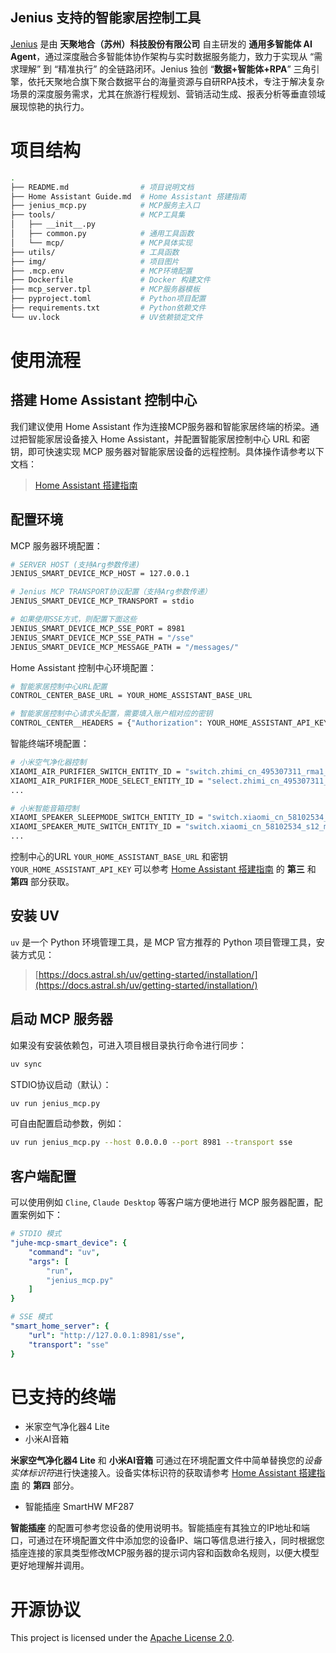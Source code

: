 ## **Jenius** 支持的智能家居控制工具

[Jenius](https://www.jenius.cn/) 是由 **天聚地合（苏州）科技股份有限公司** 自主研发的 **通用多智能体 AI Agent**，通过深度融合多智能体协作架构与实时数据服务能力，致力于实现从 “需求理解” 到 “精准执行” 的全链路闭环。Jenius 独创 “**数据+智能体+RPA**” 三角引擎，依托天聚地合旗下聚合数据平台的海量资源与自研RPA技术，专注于解决复杂场景的深度服务需求，尤其在旅游行程规划、营销活动生成、报表分析等垂直领域展现惊艳的执行力。

# 项目结构

```bash
.
├── README.md                # 项目说明文档
├── Home Assistant Guide.md  # Home Assistant 搭建指南
├── jenius_mcp.py            # MCP服务主入口
├── tools/                   # MCP工具集
│   ├── __init__.py
│   ├── common.py            # 通用工具函数
│   └── mcp/                 # MCP具体实现
├── utils/                   # 工具函数
├── img/                     # 项目图片
├── .mcp.env                 # MCP环境配置
├── Dockerfile               # Docker 构建文件
├── mcp_server.tpl           # MCP服务器模板
├── pyproject.toml           # Python项目配置
├── requirements.txt         # Python依赖文件
└── uv.lock                  # UV依赖锁定文件
```

# 使用流程

## 搭建 Home Assistant 控制中心

我们建议使用 Home Assistant 作为连接MCP服务器和智能家居终端的桥梁。通过把智能家居设备接入 Home Assistant，并配置智能家居控制中心 URL 和密钥，即可快速实现 MCP 服务器对智能家居设备的远程控制。具体操作请参考以下文档：
 
> [Home Assistant 搭建指南](Home%20Assistant%20Guide.md)

## 配置环境

MCP 服务器环境配置：

```bash
# SERVER HOST (支持Arg参数传递)
JENIUS_SMART_DEVICE_MCP_HOST = 127.0.0.1

# Jenius MCP TRANSPORT协议配置（支持Arg参数传递）
JENIUS_SMART_DEVICE_MCP_TRANSPORT = stdio

# 如果使用SSE方式，则配置下面这些
JENIUS_SMART_DEVICE_MCP_SSE_PORT = 8981
JENIUS_SMART_DEVICE_MCP_SSE_PATH = "/sse"
JENIUS_SMART_DEVICE_MCP_MESSAGE_PATH = "/messages/"
```

Home Assistant 控制中心环境配置：

```bash
# 智能家居控制中心URL配置
CONTROL_CENTER_BASE_URL = YOUR_HOME_ASSISTANT_BASE_URL

# 智能家居控制中心请求头配置，需要填入账户相对应的密钥
CONTROL_CENTER__HEADERS = {"Authorization": YOUR_HOME_ASSISTANT_API_KEY, "Content-Type": "application/json"}
```

智能终端环境配置：

```bash
# 小米空气净化器控制
XIAOMI_AIR_PURIFIER_SWITCH_ENTITY_ID = "switch.zhimi_cn_495307311_rma1_on_p_2_1"
XIAOMI_AIR_PURIFIER_MODE_SELECT_ENTITY_ID = "select.zhimi_cn_495307311_rma1_mode_p_2_4"
...

# 小米智能音箱控制
XIAOMI_SPEAKER_SLEEPMODE_SWITCH_ENTITY_ID = "switch.xiaomi_cn_58102534_s12_sleep_mode_p_5_3"
XIAOMI_SPEAKER_MUTE_SWITCH_ENTITY_ID = "switch.xiaomi_cn_58102534_s12_mute_p_2_2"
...
```

控制中心的URL `YOUR_HOME_ASSISTANT_BASE_URL` 和密钥 `YOUR_HOME_ASSISTANT_API_KEY` 可以参考 [Home Assistant 搭建指南](Home%20Assistant%20Guide.md) 的 **第三** 和 **第四** 部分获取。


## 安装 UV
`uv` 是一个 Python 环境管理工具，是 MCP 官方推荐的 Python 项目管理工具，安装方式见：

> [https://docs.astral.sh/uv/getting-started/installation/](https://docs.astral.sh/uv/getting-started/installation/)

## 启动 MCP 服务器

如果没有安装依赖包，可进入项目根目录执行命令进行同步：

```bash
uv sync
```

STDIO协议启动（默认）：

```bash
uv run jenius_mcp.py
```

可自由配置启动参数，例如：

```bash
uv run jenius_mcp.py --host 0.0.0.0 --port 8981 --transport sse
```

## 客户端配置

可以使用例如 `Cline`, `Claude Desktop` 等客户端方便地进行 MCP 服务器配置，配置案例如下：

```yaml
# STDIO 模式
"juhe-mcp-smart_device": { 
    "command": "uv",
    "args": [
        "run",
        "jenius_mcp.py"
    ]
}

# SSE 模式
"smart_home_server": {
    "url": "http://127.0.0.1:8981/sse",
    "transport": "sse"
}
```

# 已支持的终端

- 米家空气净化器4 Lite
- 小米AI音箱

**米家空气净化器4 Lite** 和 **小米AI音箱** 可通过在环境配置文件中简单替换您的*设备实体标识符*进行快速接入。设备实体标识符的获取请参考 [Home Assistant 搭建指南](Home%20Assistant%20Guide.md) 的 **第四** 部分。

- 智能插座 SmartHW MF287

**智能插座** 的配置可参考您设备的使用说明书。智能插座有其独立的IP地址和端口，可通过在环境配置文件中添加您的设备IP、端口等信息进行接入，同时根据您插座连接的家具类型修改MCP服务器的提示词内容和函数命名规则，以便大模型更好地理解并调用。

# 开源协议

This project is licensed under the [Apache License 2.0](LICENSE).